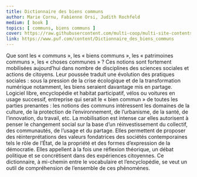 ```yaml
---
title: Dictionnaire des biens communs
author: Marie Cornu, Fabienne Orsi, Judith Rochfeld
medium: [ book ]
topics: [ communs, biens communs ]
cover: https://raw.githubusercontent.com/multi-coop/multi-site-contents/main/texts/ressources/images/dict_biens_communs.jpeg
link: https://www.puf.com/content/Dictionnaire_des_biens_communs
---
```


Que sont les « communs », les « biens communs », les « patrimoines communs », les « choses communes » ? Ces notions sont fortement mobilisées aujourd’hui dans nombre de disciplines des sciences sociales et actions de citoyens. Leur poussée traduit une évolution des pratiques sociales : sous la pression de la crise écologique et de la transformation numérique notamment, les biens seraient davantage mis en partage. Logiciel libre, encyclopédie et habitat participatif, vélos ou voitures en usage successif, entreprise qui serait le « bien commun » de toutes les parties prenantes : les notions des communs intéressent les domaines de la culture, de la protection de l’environnement, de l’urbanisme, de la santé, de l’innovation, du travail, etc. La mobilisation est intense car elles autorisent à penser le changement social sur la base d’un réinvestissement du collectif, des communautés, de l’usage et du partage. Elles permettent de proposer des réinterprétations des valeurs fondatrices des sociétés contemporaines tels le rôle de l’État, de la propriété et des formes d’expression de la démocratie. Elles appellent à la fois une réflexion théorique, un débat politique et se concrétisent dans des expériences citoyennes. Ce dictionnaire, à mi-chemin entre le vocabulaire et l’encyclopédie, se veut un outil de compréhension de l’ensemble de ces phénomènes.
